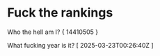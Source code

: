 # Fuck the rankings

Who the hell am I?
{ 14410505 }

What fucking year is it?
[ 2025-03-23T00:26:40Z ]
